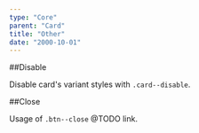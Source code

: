 ```yaml
---
type: "Core"
parent: "Card"
title: "Other"
date: "2000-10-01"
---
```


##Disable

Disable card's variant styles with `.card--disable`.

<demo>
  <demovanilla src="vanilla/core/card/disable">
  </demovanilla>
</demo>

##Close

Usage of `.btn--close` @TODO link.

<demo>
  <demovanilla src="vanilla/core/card/close">
  </demovanilla>
</demo>
